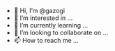 - 👋 Hi, I’m @gazogi
- 👀 I’m interested in ...
- 🌱 I’m currently learning ...
- 💞️ I’m looking to collaborate on ...
- 📫 How to reach me ...

<!---
gazogi/gazogi is a ✨ special ✨ repository because its `README.md` (this file) appears on your GitHub profile.
You can click the Preview link to take a look at your changes.
--->
